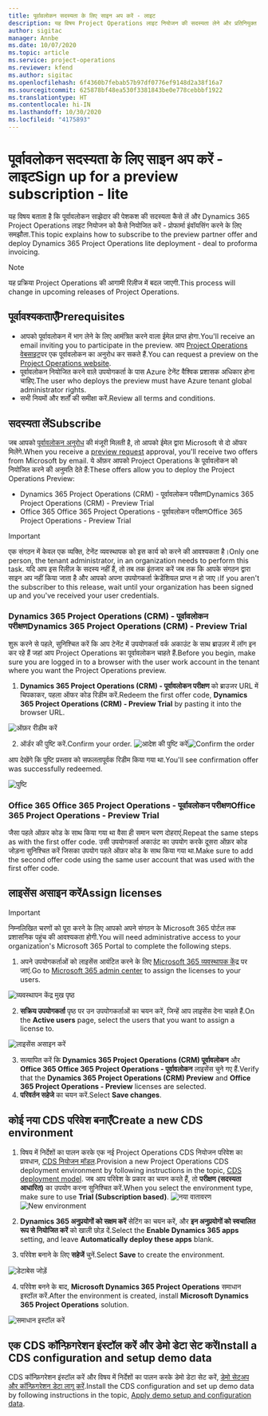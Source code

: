 ```yaml
---
title: पूर्वावलोकन सदस्यता के लिए साइन अप करें - लाइट
description: यह विषय Project Operations लाइट नियोजन की सदस्यता लेने और प्रतिनियुक्त करने के तरीके के बारे में जानकारी प्रदान करता है - प्रोफार्मा इuवॉयसिंग के लिए समझौता.
author: sigitac
manager: Annbe
ms.date: 10/07/2020
ms.topic: article
ms.service: project-operations
ms.reviewer: kfend
ms.author: sigitac
ms.openlocfilehash: 6f4360b7febab57b97df0776ef9148d2a38f16a7
ms.sourcegitcommit: 625878bf48ea530f3381843be0e778cebbbf1922
ms.translationtype: HT
ms.contentlocale: hi-IN
ms.lasthandoff: 10/30/2020
ms.locfileid: "4175893"
---
```

# <a name="sign-up-for-a-preview-subscription---lite"></a><span data-ttu-id="fa20b-103">पूर्वावलोकन सदस्यता के लिए साइन अप करें - लाइट</span><span class="sxs-lookup"><span data-stu-id="fa20b-103">Sign up for a preview subscription - lite</span></span> 

<span data-ttu-id="fa20b-104">यह विषय बताता है कि पूर्वावलोकन साझेदार की पेशकश की सदस्यता कैसे लें और Dynamics 365 Project Operations लाइट नियोजन को कैसे नियोजित करें - प्रोफार्मा इंवॉयसिंग करने के लिए समझौता.</span><span class="sxs-lookup"><span data-stu-id="fa20b-104">This topic explains how to subscribe to the preview partner offer and deploy Dynamics 365 Project Operations lite deployment - deal to proforma invoicing.</span></span>

> [!NOTE]
> <span data-ttu-id="fa20b-105">यह प्रक्रिया Project Operations की आगामी रिलीज में बदल जाएगी.</span><span class="sxs-lookup"><span data-stu-id="fa20b-105">This process will change in upcoming releases of Project Operations.</span></span>

## <a name="prerequisites"></a><span data-ttu-id="fa20b-106">पूर्वावश्यकताएँ</span><span class="sxs-lookup"><span data-stu-id="fa20b-106">Prerequisites</span></span>

- <span data-ttu-id="fa20b-107">आपको पूर्वावलोकन में भाग लेने के लिए आमंत्रित करने वाला ईमेल प्राप्त होगा.</span><span class="sxs-lookup"><span data-stu-id="fa20b-107">You'll receive an email inviting you to participate in the preview.</span></span> <span data-ttu-id="fa20b-108">आप [Project Operations वेबसाइट](https://dynamics.microsoft.com/en-us/project-operations/overview/)पर एक पूर्वावलोकन का अनुरोध कर सकते हैं.</span><span class="sxs-lookup"><span data-stu-id="fa20b-108">You can request a preview on the [Project Operations website](https://dynamics.microsoft.com/en-us/project-operations/overview/).</span></span>
- <span data-ttu-id="fa20b-109">पूर्वावलोकन नियोजित करने वाले उपयोगकर्ता के पास Azure टेनेंट वैश्विक प्रशासक अधिकार होना चाहिए.</span><span class="sxs-lookup"><span data-stu-id="fa20b-109">The user who deploys the preview must have Azure tenant global administrator rights.</span></span>
- <span data-ttu-id="fa20b-110">सभी नियमों और शर्तों की समीक्षा करें.</span><span class="sxs-lookup"><span data-stu-id="fa20b-110">Review all terms and conditions.</span></span>

## <a name="subscribe"></a><span data-ttu-id="fa20b-111">सदस्यता लें</span><span class="sxs-lookup"><span data-stu-id="fa20b-111">Subscribe</span></span>

<span data-ttu-id="fa20b-112">जब आपको [पूर्वावलोकन अनुरोध](https://forms.office.com/FormsPro/Pages/ResponsePage.aspx?id=v4j5cvGGr0GRqy180BHbR56j8lZs0FdAvwT75_WNFyxUMkRDV1NYQU5TNjE2VjhKOVBUNVg2R0s1NC4u) की मंजूरी मिलती है, तो आपको ईमेल द्वारा Microsoft से दो ऑफर मिलेंगे.</span><span class="sxs-lookup"><span data-stu-id="fa20b-112">When you receive a [preview request](https://forms.office.com/FormsPro/Pages/ResponsePage.aspx?id=v4j5cvGGr0GRqy180BHbR56j8lZs0FdAvwT75_WNFyxUMkRDV1NYQU5TNjE2VjhKOVBUNVg2R0s1NC4u) approval, you'll receive two offers from Microsoft by email.</span></span> <span data-ttu-id="fa20b-113">ये ऑफ़र आपको Project Operations के पूर्वावलोकन को नियोजित करने की अनुमति देते हैं:</span><span class="sxs-lookup"><span data-stu-id="fa20b-113">These offers allow you to deploy the Project Operations Preview:</span></span>

- <span data-ttu-id="fa20b-114">Dynamics 365 Project Operations (CRM) - पूर्वावलोकन परीक्षण</span><span class="sxs-lookup"><span data-stu-id="fa20b-114">Dynamics 365 Project Operations (CRM) - Preview Trial</span></span>
- <span data-ttu-id="fa20b-115">Office 365 Office 365 Project Operations - पूर्वावलोकन परीक्षण</span><span class="sxs-lookup"><span data-stu-id="fa20b-115">Office 365 Project Operations - Preview Trial</span></span>

> [!IMPORTANT]
> <span data-ttu-id="fa20b-116">एक संगठन में केवल एक व्यक्ति, टेनेंट व्यवस्थापक को इस कार्य को करने की आवश्यकता है।</span><span class="sxs-lookup"><span data-stu-id="fa20b-116">Only one person, the tenant administrator, in an organization needs to perform this task.</span></span> <span data-ttu-id="fa20b-117">यदि आप इस रिलीज़ के सदस्य नहीं हैं, तो तब तक इंतजार करें जब तक कि आपके संगठन द्वारा साइन अप नहीं किया जाता है और आपको अपना उपयोगकर्ता क्रेडेंशियल प्राप्त न हो जाए।</span><span class="sxs-lookup"><span data-stu-id="fa20b-117">If you aren't the subscriber to this release, wait until your organization has been signed up and you've received your user credentials.</span></span>

### <a name="dynamics-365-project-operations-crm---preview-trial"></a><span data-ttu-id="fa20b-118">Dynamics 365 Project Operations (CRM) - पूर्वावलोकन परीक्षण</span><span class="sxs-lookup"><span data-stu-id="fa20b-118">Dynamics 365 Project Operations (CRM) - Preview Trial</span></span> 

<span data-ttu-id="fa20b-119">शुरू करने से पहले, सुनिश्चित करें कि आप टेनेंट में उपयोगकर्ता वर्क अकाउंट के साथ ब्राउज़र में लॉग इन कर रहे हैं जहां आप Project Operations का पूर्वावलोकन चाहते हैं.</span><span class="sxs-lookup"><span data-stu-id="fa20b-119">Before you begin, make sure you are logged in to a browser with the user work account in the tenant where you want the Project Operations preview.</span></span>

1. <span data-ttu-id="fa20b-120">**Dynamics 365 Project Operations (CRM) - पूर्वावलोकन परीक्षण** को ब्राउजर URL में चिपकाकर, पहला ऑफर कोड रिडीम करें.</span><span class="sxs-lookup"><span data-stu-id="fa20b-120">Redeem the first offer code, **Dynamics 365 Project Operations (CRM) - Preview Trial** by pasting it into the browser URL.</span></span>

![ऑफ़र रीडीम करें](./media/16RedeemFirstOfferNew.png)

2. <span data-ttu-id="fa20b-122">ऑर्डर की पुष्टि करें.</span><span class="sxs-lookup"><span data-stu-id="fa20b-122">Confirm your order.</span></span>
<span data-ttu-id="fa20b-123">![आदेश की पुष्टि करें](./media/17ConfirmOrderNew.png)</span><span class="sxs-lookup"><span data-stu-id="fa20b-123">![Confirm the order](./media/17ConfirmOrderNew.png)</span></span>

<span data-ttu-id="fa20b-124">आप देखेंगे कि पुष्टि प्रस्ताव को सफलतापूर्वक रिडीम किया गया था.</span><span class="sxs-lookup"><span data-stu-id="fa20b-124">You'll see confirmation offer was successfully redeemed.</span></span>

![पुष्टि](./media/18OrderConfirmationNew.png)

### <a name="office-365-project-operations---preview-trial"></a><span data-ttu-id="fa20b-126">Office 365 Office 365 Project Operations - पूर्वावलोकन परीक्षण</span><span class="sxs-lookup"><span data-stu-id="fa20b-126">Office 365 Project Operations - Preview Trial</span></span>

<span data-ttu-id="fa20b-127">जैसा पहले ऑफ़र कोड के साथ किया गया था वैसा ही समान चरण दोहराएं.</span><span class="sxs-lookup"><span data-stu-id="fa20b-127">Repeat the same steps as with the first offer code.</span></span> <span data-ttu-id="fa20b-128">उसी उपयोगकर्ता अकाउंट का उपयोग करके दूसरा ऑफ़र कोड जोड़ना सुनिश्चित करें जिसका उपयोग पहले ऑफ़र कोड के साथ किया गया था.</span><span class="sxs-lookup"><span data-stu-id="fa20b-128">Make sure to add the second offer code using the same user account that was used with the first offer code.</span></span>

## <a name="assign-licenses"></a><span data-ttu-id="fa20b-129">लाइसेंस असाइन करें</span><span class="sxs-lookup"><span data-stu-id="fa20b-129">Assign licenses</span></span>

> [!IMPORTANT]
> <span data-ttu-id="fa20b-130">निम्नलिखित चरणों को पूरा करने के लिए आपको अपने संगठन के Microsoft 365 पोर्टल तक प्रशासनिक पहुंच की आवश्यकता होगी.</span><span class="sxs-lookup"><span data-stu-id="fa20b-130">You will need administrative access to your organization's Microsoft 365 Portal to complete the following steps.</span></span>


1. <span data-ttu-id="fa20b-131">अपने उपयोगकर्ताओं को लाइसेंस आवंटित करने के लिए [Microsoft 365 व्यवस्थापक केंद्र](https://portal.office.com/) पर जाएं.</span><span class="sxs-lookup"><span data-stu-id="fa20b-131">Go to [Microsoft 365 admin center](https://portal.office.com/) to assign the licenses to your users.</span></span>

![व्यवस्थापन केंद्र मुख पृष्ठ](./media/14AdminPortal.png)

2. <span data-ttu-id="fa20b-133">**सक्रिय उपयोगकर्ता** पृष्ठ पर उन उपयोगकर्ताओं का चयन करें, जिन्हें आप लाइसेंस देना चाहते हैं.</span><span class="sxs-lookup"><span data-stu-id="fa20b-133">On the **Active users** page, select the users that you want to assign a license to.</span></span>

![लाइसेंस असाइन करें](./media/15AssignLicenses.png)

3. <span data-ttu-id="fa20b-135">सत्यापित करें कि **Dynamics 365 Project Operations (CRM) पूर्वावलोकन** और **Office 365 Office 365 Project Operations - पूर्वावलोकन** लाइसेंस चुने गए हैं.</span><span class="sxs-lookup"><span data-stu-id="fa20b-135">Verify that the **Dynamics 365 Project Operations (CRM) Preview** and **Office 365 Project Operations - Preview** licenses are selected.</span></span> 
4. <span data-ttu-id="fa20b-136">**परिवर्तन सहेजे** का चयन करें.</span><span class="sxs-lookup"><span data-stu-id="fa20b-136">Select **Save changes**.</span></span>

## <a name="create-a-new-cds-environment"></a><span data-ttu-id="fa20b-137">कोई नया CDS परिवेश बनाएँ</span><span class="sxs-lookup"><span data-stu-id="fa20b-137">Create a new CDS environment</span></span>

1. <span data-ttu-id="fa20b-138">विषय में निर्देशों का पालन करके एक नई Project Operations CDS नियोजन परिवेश का प्रावधान, [CDS नियोजन मॉडल](lite-deployment.md).</span><span class="sxs-lookup"><span data-stu-id="fa20b-138">Provision a new Project Operations CDS deployment environment by following instructions in the topic, [CDS deployment model](lite-deployment.md).</span></span> <span data-ttu-id="fa20b-139">जब आप परिवेश के प्रकार का चयन करते हैं, तो **परीक्षण (सदस्यता आधारित)** का उपयोग करना सुनिश्चित करें.</span><span class="sxs-lookup"><span data-stu-id="fa20b-139">When you select the environment type, make sure to use **Trial (Subscription based)**.</span></span>
<span data-ttu-id="fa20b-140">![नया वातावरण](./media/19CreateEnvironment.png)</span><span class="sxs-lookup"><span data-stu-id="fa20b-140">![New environment](./media/19CreateEnvironment.png)</span></span>

2. <span data-ttu-id="fa20b-141">**Dynamics 365 अनुप्रयोगों को सक्षम करें** सेटिंग का चयन करें, और **इन अनुप्रयोगों को स्वचालित रूप से नियोजित करें** को खाली छोड़ दें.</span><span class="sxs-lookup"><span data-stu-id="fa20b-141">Select the **Enable Dynamics 365 apps** setting, and leave **Automatically deploy these apps** blank.</span></span>  
3. <span data-ttu-id="fa20b-142">परिवेश बनाने के लिए **सहेजें** चुनें.</span><span class="sxs-lookup"><span data-stu-id="fa20b-142">Select **Save** to create the environment.</span></span>

![डेटाबेस जोड़ें](./media/20CreateEnvironment1.png)

4. <span data-ttu-id="fa20b-144">परिवेश बनने के बाद, **Microsoft Dynamics 365 Project Operations** समाधान इस्टॉल करें.</span><span class="sxs-lookup"><span data-stu-id="fa20b-144">After the environment is created, install **Microsoft Dynamics 365 Project Operations** solution.</span></span> 

![समाधान इस्टॉल करें](./media/21InstallSolution.png)

## <a name="install-a-cds-configuration-and-setup-demo-data"></a><span data-ttu-id="fa20b-146">एक CDS कॉन्फ़िगरेशन इंस्टॉल करें और डेमो डेटा सेट करें</span><span class="sxs-lookup"><span data-stu-id="fa20b-146">Install a CDS configuration and setup demo data</span></span>

<span data-ttu-id="fa20b-147">CDS कॉन्फ़िगरेशन इंस्टॉल करें और विषय में निर्देशों का पालन करके डेमो डेटा सेट करें, [डेमो सेटअप और कॉन्फ़िगरेशन डेटा लागू करें](lite-apply-demo-setup-config-data.md).</span><span class="sxs-lookup"><span data-stu-id="fa20b-147">Install the CDS configuration and set up demo data by following instructions in the topic, [Apply demo setup and configuration data](lite-apply-demo-setup-config-data.md).</span></span>
